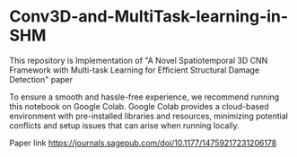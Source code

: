 # Conv3D-and-MultiTask-learning-in-SHM
This repository is Implementation of "A Novel Spatiotemporal 3D CNN Framework with Multi-task Learning for Efficient Structural Damage Detection" paper

To ensure a smooth and hassle-free experience, we recommend running this notebook on Google Colab. Google Colab provides a cloud-based environment with pre-installed libraries and resources, minimizing potential conflicts and setup issues that can arise when running locally.

Paper link
https://journals.sagepub.com/doi/10.1177/14759217231206178
